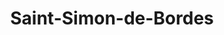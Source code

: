 ---
title: Saint-Simon-de-Bordes
url: /saint-simon-de-bordes/
latitude: 45.396
longitude: -0.453
---
